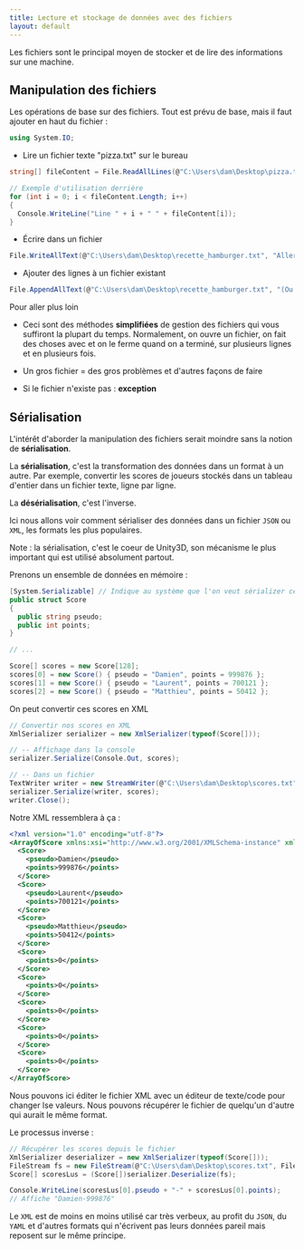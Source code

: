 ```yaml
---
title: Lecture et stockage de données avec des fichiers
layout: default
---
```


Les fichiers sont le principal moyen de stocker et de lire des informations sur une machine.

## Manipulation des fichiers

Les opérations de base sur des fichiers. Tout est prévu de base, mais il faut ajouter en haut du fichier :

```csharp
using System.IO;
```

- Lire un fichier texte "pizza.txt" sur le bureau

```csharp
string[] fileContent = File.ReadAllLines(@"C:\Users\dam\Desktop\pizza.txt");

// Exemple d'utilisation derrière
for (int i = 0; i < fileContent.Length; i++)
{
  Console.WriteLine("Line " + i + " " + fileContent[i]);
}

```

- Écrire dans un fichier

```csharp
File.WriteAllText(@"C:\Users\dam\Desktop\recette_hamburger.txt", "Aller chez MacDo. PROFIT. ");
```

- Ajouter des lignes à un fichier existant

```csharp
File.AppendAllText(@"C:\Users\dam\Desktop\recette_hamburger.txt", "(Ou pas)");
```

Pour aller plus loin

- Ceci sont des méthodes **simplifiées** de gestion des fichiers qui vous suffiront la plupart du temps. Normalement, on ouvre un fichier, on fait des choses avec et on le ferme quand on a terminé, sur plusieurs lignes et en plusieurs fois.

- Un gros fichier = des gros problèmes et d'autres façons de faire

- Si le fichier n'existe pas : **exception**

## Sérialisation

L'intérêt d'aborder la manipulation des fichiers serait moindre sans la notion de **sérialisation**.

La **sérialisation**, c'est la transformation des données dans un format à un autre.
Par exemple, convertir les scores de joueurs stockés dans un tableau d'entier dans un fichier texte, ligne par ligne.

La **désérialisation**, c'est l'inverse.

Ici nous allons voir comment sérialiser des données dans un fichier `JSON` ou `XML`, les formats les plus populaires.

Note : la sérialisation, c'est le coeur de Unity3D, son mécanisme le plus important qui est utilisé absolument partout.

Prenons un ensemble de données en mémoire :

```csharp
[System.Serializable] // Indique au système que l'on veut sérializer ce type de données
public struct Score
{
  public string pseudo;
  public int points;
}

// ...

Score[] scores = new Score[128];
scores[0] = new Score() { pseudo = "Damien", points = 999876 };
scores[1] = new Score() { pseudo = "Laurent", points = 700121 };
scores[2] = new Score() { pseudo = "Matthieu", points = 50412 };
```

On peut convertir ces scores en XML

```csharp
// Convertir nos scores en XML
XmlSerializer serializer = new XmlSerializer(typeof(Score[]));

// -- Affichage dans la console
serializer.Serialize(Console.Out, scores);

// -- Dans un fichier
TextWriter writer = new StreamWriter(@"C:\Users\dam\Desktop\scores.txt");
serializer.Serialize(writer, scores);
writer.Close();
```

Notre XML ressemblera à ça :

```xml
<?xml version="1.0" encoding="utf-8"?>
<ArrayOfScore xmlns:xsi="http://www.w3.org/2001/XMLSchema-instance" xmlns:xsd="http://www.w3.org/2001/XMLSchema">
  <Score>
    <pseudo>Damien</pseudo>
    <points>999876</points>
  </Score>
  <Score>
    <pseudo>Laurent</pseudo>
    <points>700121</points>
  </Score>
  <Score>
    <pseudo>Matthieu</pseudo>
    <points>50412</points>
  </Score>
  <Score>
    <points>0</points>
  </Score>
  <Score>
    <points>0</points>
  </Score>
  <Score>
    <points>0</points>
  </Score>
  <Score>
    <points>0</points>
  </Score>
  <Score>
    <points>0</points>
  </Score>
</ArrayOfScore>
```

Nous pouvons ici éditer le fichier XML avec un éditeur de texte/code pour changer lse valeurs. Nous pouvons récupérer le fichier de quelqu'un d'autre qui aurait le même format.

Le processus inverse :

```csharp
// Récupérer les scores depuis le fichier
XmlSerializer deserializer = new XmlSerializer(typeof(Score[]));
FileStream fs = new FileStream(@"C:\Users\dam\Desktop\scores.txt", FileMode.Open);
Score[] scoresLus = (Score[])serializer.Deserialize(fs);

Console.WriteLine(scoresLus[0].pseudo + "-" + scoresLus[0].points);
// Affiche "Damien-999876"
```

Le `XML` est de moins en moins utilisé car très verbeux, au profit du `JSON`, du `YAML` et d'autres formats qui n'écrivent pas leurs données pareil mais reposent sur le même principe.
